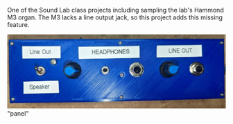 One of the Sound Lab class projects including sampling the lab's Hammond M3 organ.
The M3 lacks a line output jack, so this project adds this missing feature.

![alt text](https://github.com/waseltzer/ATLAS_SoundLab/blob/main/Hammond_HeadphoneLineOut/Hammond_LineOut_Headphone_Panel_photo.jpg) "panel"
